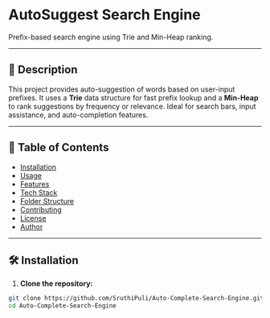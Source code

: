 # AutoSuggest Search Engine

Prefix-based search engine using Trie and Min-Heap ranking.

---

## 🚀 Description

This project provides auto-suggestion of words based on user-input prefixes. It uses a **Trie** data structure for fast prefix lookup and a **Min-Heap** to rank suggestions by frequency or relevance. Ideal for search bars, input assistance, and auto-completion features.

---

## 📑 Table of Contents

- [Installation](#installation)
- [Usage](#usage)
- [Features](#features)
- [Tech Stack](#tech-stack)
- [Folder Structure](#folder-structure)
- [Contributing](#contributing)
- [License](#license)
- [Author](#author)

---

## 🛠️ Installation

1. **Clone the repository:**

```bash
git clone https://github.com/SruthiPuli/Auto-Complete-Search-Engine.git
cd Auto-Complete-Search-Engine
